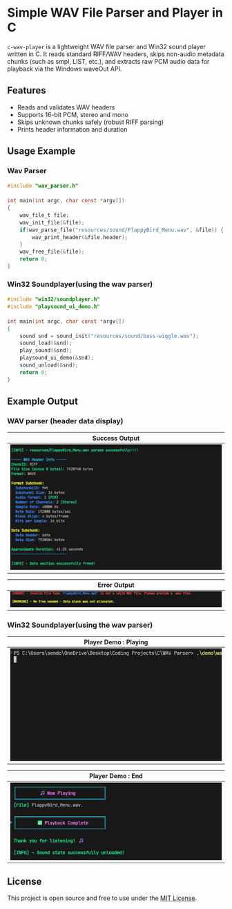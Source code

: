 # Simple WAV File Parser and Player in C

`c-wav-player` is a lightweight WAV file parser and Win32 sound player written in C. It reads standard RIFF/WAV headers, skips non-audio metadata chunks (such as smpl, LIST, etc.), and extracts raw PCM audio data for playback via the Windows waveOut API.

## Features

- Reads and validates WAV headers
- Supports 16-bit PCM, stereo and mono
- Skips unknown chunks safely (robust RIFF parsing)
- Prints header information and duration

## Usage Example 

### Wav Parser

```c
#include "wav_parser.h"

int main(int argc, char const *argv[])
{
    wav_file_t file;
    wav_init_file(&file);
    if(wav_parse_file("resources/sound/FlappyBird_Menu.wav", &file)) {
        wav_print_header(&file.header);
    }
    wav_free_file(&file);
    return 0;
}
```

### Win32 Soundplayer(using the wav parser)
```c
#include "win32/soundplayer.h"
#include "playsound_ui_demo.h"

int main(int argc, char const *argv[])
{
    sound snd = sound_init("resources/sound/bass-wiggle.wav");
    sound_load(&snd);
    play_sound(&snd);
    playsound_ui_demo(&snd);
    sound_unload(&snd);
    return 0;
}
```

## Example Output

### WAV parser (header data display)

|          Success Output                               |
|-------------------------------------------------------|
| ![Demo](resources/images/demo.png)                           |

|          Error Output                                 |
|-------------------------------------------------------|
| ![Error](resources/images/not_a_wav_err.png)                 |

### Win32 Soundplayer(using the wav parser)

|          Player Demo : Playing                        |
|-------------------------------------------------------|
| ![Demo](resources/images/player_demo.gif)                    |

|          Player Demo : End                            |
|-------------------------------------------------------|
| ![Demo](resources/images/player_demo_end.png)                    |


## License

This project is open source and free to use under the [MIT License](LICENSE).

